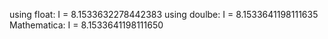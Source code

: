 using float:  I = 8.1533632278442383
using doulbe: I = 8.1533641198111635
Mathematica:  I = 8.1533641198111650
